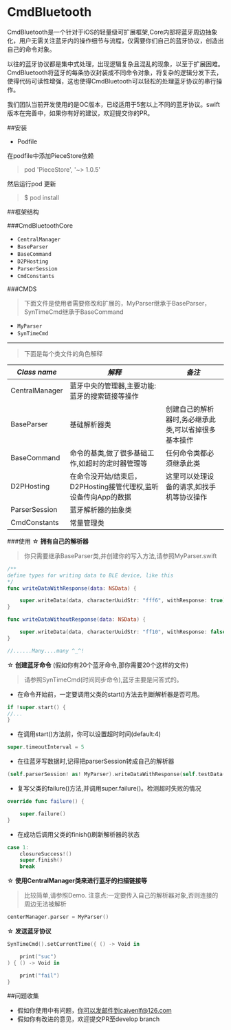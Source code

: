 # CmdBluetooth

CmdBluetooth是一个针对于iOS的轻量级可扩展框架,Core内部将蓝牙周边抽象化，用户无需关注蓝牙内的操作细节与流程，仅需要你们自己的蓝牙协议，创造出自己的命令对象。

以往的蓝牙协议都是集中式处理，出现逻辑复杂且混乱的现象，以至于扩展困难。CmdBluetooth将蓝牙的每条协议封装成不同命令对象，将复杂的逻辑分发下去，使得代码可读性增强，这也使得CmdBluetooth可以轻松的处理蓝牙协议的串行操作。

我们团队当前开发使用的是OC版本，已经适用于5套以上不同的蓝牙协议。swift版本在完善中，如果你有好的建议，欢迎提交你的PR。

##安装

- Podfile

在podfile中添加PieceStore依赖

> pod 'PieceStore', '~> 1.0.5'

然后运行pod 更新

>$ pod install

##框架结构

###CmdBluetoothCore
- `CentralManager`
- `BaseParser`
- `BaseCommand`
- `D2PHosting`
- `ParserSession`
- `CmdConstants`

###CMDS
>下面文件是使用者需要修改和扩展的，MyParser继承于BaseParser，SynTimeCmd继承于BaseCommand

- `MyParser`
- `SynTimeCmd`

-------------------
>下面是每个类文件的角色解释

| *Class name* | *解释* | *备注* |
|-------|--------|-------|
| CentralManager  | 蓝牙中央的管理器,主要功能:蓝牙的搜索链接等操作 |     |
| BaseParser     | 基础解析器类 | 创建自己的解析器时,务必继承此类,可以省掉很多基本操作 |
| BaseCommand      | 命令的基类,做了很多基础工作,如超时的定时器管理等 |任何命令类都必须继承此类|
| D2PHosting  |在命令没开始/结束后，D2PHosting接管代理权,监听设备传向App的数据|这里可以处理设备的请求,如找手机等协议操作|
| ParserSession  |蓝牙解析器的抽象类| |
| CmdConstants  | 常量管理类 | |

###使用
☆	**拥有自己的解析器**
>你只需要继承BaseParser类,并创建你的写入方法,请参照MyParser.swift


``` swift
/**
define types for writing data to BLE device, like this
*/
func writeDataWithResponse(data: NSData) {

    super.writeData(data, characterUuidStr: "fff6", withResponse: true)
}

func writeDataWithoutResponse(data: NSData) {

    super.writeData(data, characterUuidStr: "ff10", withResponse: false)
}

//......Many....many ^_^!
```
☆ **创建蓝牙命令**  (假如你有20个蓝牙命令,那你需要20个这样的文件)
>请参照SynTimeCmd(时间同步命令),蓝牙主要是问答式的。

- 在命令开始前，一定要调用父类的start()方法去判断解析器是否可用。
``` swift
if !super.start() {
//...
}
```
- 在调用start()方法前，你可以设置超时时间(default:4)
``` swift
super.timeoutInterval = 5
```
- 在往蓝牙写数据时,记得把parserSession转成自己的解析器
``` swift
(self.parserSession! as! MyParser).writeDataWithResponse(self.testData())
```
- 复写父类的failure()方法,并调用super.failure()。检测超时失败的情况
``` swift
override func failure() {

    super.failure()
}
```
- 在成功后调用父类的finish()刷新解析器的状态
``` swift
case 1:
    closureSuccess!()
    super.finish()
    break
```

☆  **使用CentralManager类来进行蓝牙的扫描链接等**
>比较简单,请参照Demo.
注意点:一定要传入自己的解析器对象,否则连接的周边无法被解析
``` swift
centerManager.parser = MyParser()
```

☆ **发送蓝牙协议**
``` swift
SynTimeCmd().setCurrentTime({ () -> Void in

    print("suc")
) { () -> Void in

    print("fail")
}
```

##问题收集

- 假如你使用中有问题，你可以发邮件到caivenlf@126.com
- 假如你有改进的意见，欢迎提交PR至develop branch
